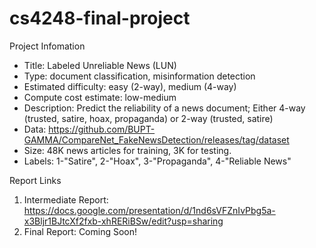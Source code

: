# cs4248-final-project

Project Infomation
- Title: Labeled Unreliable News (LUN)
- Type: document classification, misinformation detection
- Estimated difficulty: easy (2-way), medium (4-way)
- Compute cost estimate: low-medium
- Description: Predict the reliability of a news document; Either 4-way (trusted, satire, hoax, propaganda) or 2-way (trusted, satire)
- Data: https://github.com/BUPT-GAMMA/CompareNet_FakeNewsDetection/releases/tag/dataset
- Size: 48K news articles for training, 3K for testing.
- Labels: 1-"Satire", 2-"Hoax", 3-"Propaganda", 4-"Reliable News"

Report Links
1. Intermediate Report: https://docs.google.com/presentation/d/1nd6sVFZnIvPbg5a-x3Bljr1BJtcXf2fxb-xhRERiBSw/edit?usp=sharing
2. Final Report: Coming Soon!
